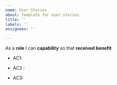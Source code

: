 ```yaml
---
name: User Stories
about: Template for user stories.
title: ''
labels: ''
assignees: ''

---
```


As a **role** I can **capability** so that **received benefit**

- AC1: 

- AC2 :

- AC3:
